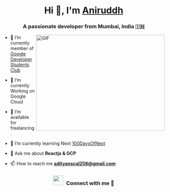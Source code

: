 <h1 align="center">Hi 👋, I'm <a href="https://100rabhcsmc.github.io/Me.io/" target="blank">
Aniruddh</a></h1>
<h3 align="center">A passionate developer from Mumbai, India &#127470;&#127475</h3>

  <img align="right" top="500" height="300" width="400" alt="GIF" src="https://media.giphy.com/media/SWoSkN6DxTszqIKEqv/giphy.gif">
</a>

- 🔭 I’m currently member of <a href="https://phoenix.tech/griffyn/" target="blank">Google Developer Students Club</a>

- 🌱 I’m currently Working on Google Cloud

- 🤝 I’m available for freelancing.

- 🌱 I’m currently learning Next <a href="https://github.com/100rabhcsmc/100DaysOfSwift" target="blank">100DaysOfNext</a>

- 💬 Ask me about **Reactjs & GCP**

- 📫 How to reach me **adityanscal258@gmail.com**

<h3 align="center" > <img src="https://media.giphy.com/media/iY8CRBdQXODJSCERIr/giphy.gif" width="30" height="30" style="margin-right: 10px;">Connect with me 🤝 </h3>


